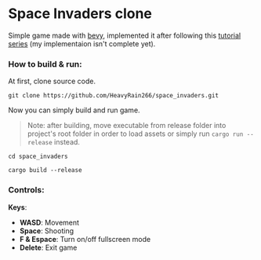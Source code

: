 # Space Invaders clone

Simple game made with [bevy](https://github.com/bevyengine/bevy), implemented it after following this [tutorial series](https://www.youtube.com/watch?v=Yb3vInxzKGE) (my implementaion isn't complete yet).

### How to build & run:
At first, clone source code.
```
git clone https://github.com/HeavyRain266/space_invaders.git
```

Now you can simply build and run game.

> Note: after building, move executable from release folder into project's root folder in order to load assets or simply run `cargo run --release` instead.

```
cd space_invaders

cargo build --release
```

### Controls:

**Keys**:
  - **WASD**: Movement
  - **Space**: Shooting
  - **F & Espace**: Turn on/off fullscreen mode
  - **Delete**: Exit game
